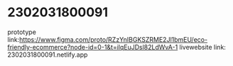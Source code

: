 # 2302031800091
prototype link:https://www.figma.com/proto/RZzYnIBGKSZRME2Jl1bmEU/eco-friendly-ecommerce?node-id=0-1&t=ilqEuJDsl82LdWvA-1
livewebsite link:  2302031800091.netlify.app
